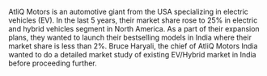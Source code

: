 AtliQ Motors is an automotive giant from the USA specializing in electric vehicles (EV). 
In the last 5 years, their market share rose to 25% in electric and hybrid vehicles segment in North America. 
As a part of their expansion plans, they wanted to launch their bestselling models in India where their market share is less than 2%. 
Bruce Haryali, the chief of AtliQ Motors India wanted to do a detailed market study of existing EV/Hybrid market in India before proceeding further.
